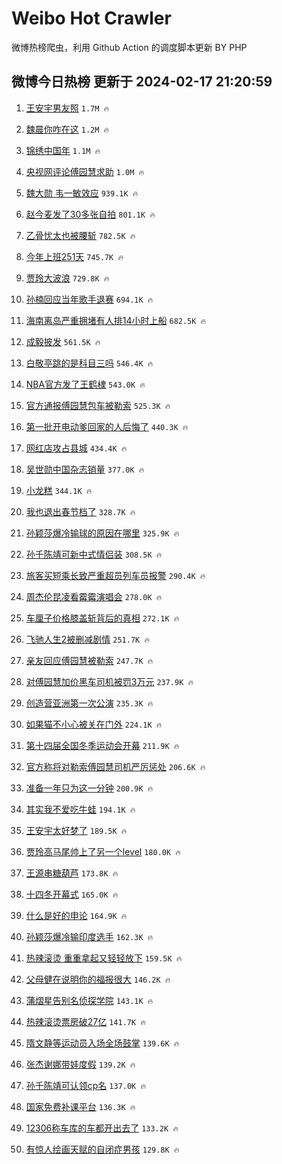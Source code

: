 # Weibo Hot Crawler 



微博热榜爬虫，利用 Github Action 的调度脚本更新 BY PHP 


## 微博今日热榜 更新于 2024-02-17 21:20:59 
1. [王安宇男友照](https://s.weibo.com/weibo?q=%E7%8E%8B%E5%AE%89%E5%AE%87%E7%94%B7%E5%8F%8B%E7%85%A7&t=31&band_rank=1&Refer=top) `1.7M 🔥` 

1. [魏晨你咋在这](https://s.weibo.com/weibo?q=%E9%AD%8F%E6%99%A8%E4%BD%A0%E5%92%8B%E5%9C%A8%E8%BF%99&t=31&band_rank=2&Refer=top) `1.2M 🔥` 

1. [锦绣中国年](https://s.weibo.com/weibo?q=%23%E9%94%A6%E7%BB%A3%E4%B8%AD%E5%9B%BD%E5%B9%B4%23&t=31&band_rank=3&Refer=top) `1.1M 🔥` 

1. [央视网评论傅园慧求助](https://s.weibo.com/weibo?q=%23%E5%A4%AE%E8%A7%86%E7%BD%91%E8%AF%84%E8%AE%BA%E5%82%85%E5%9B%AD%E6%85%A7%E6%B1%82%E5%8A%A9%23&t=31&band_rank=4&Refer=top) `1.0M 🔥` 

1. [魏大勋  韦一敏效应](https://s.weibo.com/weibo?q=%E9%AD%8F%E5%A4%A7%E5%8B%8B%20%20%E9%9F%A6%E4%B8%80%E6%95%8F%E6%95%88%E5%BA%94&t=31&band_rank=5&Refer=top) `939.1K 🔥` 

1. [赵今麦发了30多张自拍](https://s.weibo.com/weibo?q=%23%E8%B5%B5%E4%BB%8A%E9%BA%A6%E5%8F%91%E4%BA%8630%E5%A4%9A%E5%BC%A0%E8%87%AA%E6%8B%8D%23&t=31&band_rank=6&Refer=top) `801.1K 🔥` 

1. [乙骨忧太也被腰斩](https://s.weibo.com/weibo?q=%E4%B9%99%E9%AA%A8%E5%BF%A7%E5%A4%AA%E4%B9%9F%E8%A2%AB%E8%85%B0%E6%96%A9&t=31&band_rank=7&Refer=top) `782.5K 🔥` 

1. [今年上班251天](https://s.weibo.com/weibo?q=%23%E4%BB%8A%E5%B9%B4%E4%B8%8A%E7%8F%AD251%E5%A4%A9%23&t=31&band_rank=8&Refer=top) `745.7K 🔥` 

1. [贾玲大波浪](https://s.weibo.com/weibo?q=%23%E8%B4%BE%E7%8E%B2%E5%A4%A7%E6%B3%A2%E6%B5%AA%23&t=31&band_rank=9&Refer=top) `729.8K 🔥` 

1. [孙楠回应当年歌手退赛](https://s.weibo.com/weibo?q=%E5%AD%99%E6%A5%A0%E5%9B%9E%E5%BA%94%E5%BD%93%E5%B9%B4%E6%AD%8C%E6%89%8B%E9%80%80%E8%B5%9B&t=31&band_rank=10&Refer=top) `694.1K 🔥` 

1. [海南离岛严重拥堵有人排14小时上船](https://s.weibo.com/weibo?q=%23%E6%B5%B7%E5%8D%97%E7%A6%BB%E5%B2%9B%E4%B8%A5%E9%87%8D%E6%8B%A5%E5%A0%B5%E6%9C%89%E4%BA%BA%E6%8E%9214%E5%B0%8F%E6%97%B6%E4%B8%8A%E8%88%B9%23&t=31&band_rank=11&Refer=top) `682.5K 🔥` 

1. [成毅披发](https://s.weibo.com/weibo?q=%23%E6%88%90%E6%AF%85%E6%8A%AB%E5%8F%91%23&t=31&band_rank=12&Refer=top) `561.5K 🔥` 

1. [白敬亭跳的是科目三吗](https://s.weibo.com/weibo?q=%23%E7%99%BD%E6%95%AC%E4%BA%AD%E8%B7%B3%E7%9A%84%E6%98%AF%E7%A7%91%E7%9B%AE%E4%B8%89%E5%90%97%23&t=31&band_rank=13&Refer=top) `546.4K 🔥` 

1. [NBA官方发了王鹤棣](https://s.weibo.com/weibo?q=%23NBA%E5%AE%98%E6%96%B9%E5%8F%91%E4%BA%86%E7%8E%8B%E9%B9%A4%E6%A3%A3%23&t=31&band_rank=14&Refer=top) `543.0K 🔥` 

1. [官方通报傅园慧包车被勒索](https://s.weibo.com/weibo?q=%23%E5%AE%98%E6%96%B9%E9%80%9A%E6%8A%A5%E5%82%85%E5%9B%AD%E6%85%A7%E5%8C%85%E8%BD%A6%E8%A2%AB%E5%8B%92%E7%B4%A2%23&t=31&band_rank=15&Refer=top) `525.3K 🔥` 

1. [第一批开电动爹回家的人后悔了](https://s.weibo.com/weibo?q=%23%E7%AC%AC%E4%B8%80%E6%89%B9%E5%BC%80%E7%94%B5%E5%8A%A8%E7%88%B9%E5%9B%9E%E5%AE%B6%E7%9A%84%E4%BA%BA%E5%90%8E%E6%82%94%E4%BA%86%23&t=31&band_rank=16&Refer=top) `440.3K 🔥` 

1. [网红店攻占县城](https://s.weibo.com/weibo?q=%23%E7%BD%91%E7%BA%A2%E5%BA%97%E6%94%BB%E5%8D%A0%E5%8E%BF%E5%9F%8E%23&t=31&band_rank=17&Refer=top) `434.4K 🔥` 

1. [吴世勋中国杂志销量](https://s.weibo.com/weibo?q=%E5%90%B4%E4%B8%96%E5%8B%8B%E4%B8%AD%E5%9B%BD%E6%9D%82%E5%BF%97%E9%94%80%E9%87%8F&t=31&band_rank=18&Refer=top) `377.0K 🔥` 

1. [小龙糕](https://s.weibo.com/weibo?q=%E5%B0%8F%E9%BE%99%E7%B3%95&t=31&band_rank=19&Refer=top) `344.1K 🔥` 

1. [我也退出春节档了](https://s.weibo.com/weibo?q=%E6%88%91%E4%B9%9F%E9%80%80%E5%87%BA%E6%98%A5%E8%8A%82%E6%A1%A3%E4%BA%86&t=31&band_rank=20&Refer=top) `328.7K 🔥` 

1. [孙颖莎爆冷输球的原因在哪里](https://s.weibo.com/weibo?q=%23%E5%AD%99%E9%A2%96%E8%8E%8E%E7%88%86%E5%86%B7%E8%BE%93%E7%90%83%E7%9A%84%E5%8E%9F%E5%9B%A0%E5%9C%A8%E5%93%AA%E9%87%8C%23&t=31&band_rank=21&Refer=top) `325.9K 🔥` 

1. [孙千陈靖可新中式情侣装](https://s.weibo.com/weibo?q=%23%E5%AD%99%E5%8D%83%E9%99%88%E9%9D%96%E5%8F%AF%E6%96%B0%E4%B8%AD%E5%BC%8F%E6%83%85%E4%BE%A3%E8%A3%85%23&t=31&band_rank=22&Refer=top) `308.5K 🔥` 

1. [旅客买短乘长致严重超员列车员报警](https://s.weibo.com/weibo?q=%23%E6%97%85%E5%AE%A2%E4%B9%B0%E7%9F%AD%E4%B9%98%E9%95%BF%E8%87%B4%E4%B8%A5%E9%87%8D%E8%B6%85%E5%91%98%E5%88%97%E8%BD%A6%E5%91%98%E6%8A%A5%E8%AD%A6%23&t=31&band_rank=23&Refer=top) `290.4K 🔥` 

1. [周杰伦昆凌看霉霉演唱会](https://s.weibo.com/weibo?q=%23%E5%91%A8%E6%9D%B0%E4%BC%A6%E6%98%86%E5%87%8C%E7%9C%8B%E9%9C%89%E9%9C%89%E6%BC%94%E5%94%B1%E4%BC%9A%23&t=31&band_rank=24&Refer=top) `278.0K 🔥` 

1. [车厘子价格膝盖斩背后的真相](https://s.weibo.com/weibo?q=%23%E8%BD%A6%E5%8E%98%E5%AD%90%E4%BB%B7%E6%A0%BC%E8%86%9D%E7%9B%96%E6%96%A9%E8%83%8C%E5%90%8E%E7%9A%84%E7%9C%9F%E7%9B%B8%23&t=31&band_rank=25&Refer=top) `272.1K 🔥` 

1. [飞驰人生2被删减剧情](https://s.weibo.com/weibo?q=%23%E9%A3%9E%E9%A9%B0%E4%BA%BA%E7%94%9F2%E8%A2%AB%E5%88%A0%E5%87%8F%E5%89%A7%E6%83%85%23&t=31&band_rank=26&Refer=top) `251.7K 🔥` 

1. [亲友回应傅园慧被勒索](https://s.weibo.com/weibo?q=%23%E4%BA%B2%E5%8F%8B%E5%9B%9E%E5%BA%94%E5%82%85%E5%9B%AD%E6%85%A7%E8%A2%AB%E5%8B%92%E7%B4%A2%23&t=31&band_rank=27&Refer=top) `247.7K 🔥` 

1. [对傅园慧加价黑车司机被罚3万元](https://s.weibo.com/weibo?q=%23%E5%AF%B9%E5%82%85%E5%9B%AD%E6%85%A7%E5%8A%A0%E4%BB%B7%E9%BB%91%E8%BD%A6%E5%8F%B8%E6%9C%BA%E8%A2%AB%E7%BD%9A3%E4%B8%87%E5%85%83%23&t=31&band_rank=28&Refer=top) `237.9K 🔥` 

1. [创造营亚洲第一次公演](https://s.weibo.com/weibo?q=%23%E5%88%9B%E9%80%A0%E8%90%A5%E4%BA%9A%E6%B4%B2%E7%AC%AC%E4%B8%80%E6%AC%A1%E5%85%AC%E6%BC%94%23&t=31&band_rank=29&Refer=top) `235.3K 🔥` 

1. [如果猫不小心被关在门外](https://s.weibo.com/weibo?q=%E5%A6%82%E6%9E%9C%E7%8C%AB%E4%B8%8D%E5%B0%8F%E5%BF%83%E8%A2%AB%E5%85%B3%E5%9C%A8%E9%97%A8%E5%A4%96&t=31&band_rank=30&Refer=top) `224.1K 🔥` 

1. [第十四届全国冬季运动会开幕](https://s.weibo.com/weibo?q=%23%E7%AC%AC%E5%8D%81%E5%9B%9B%E5%B1%8A%E5%85%A8%E5%9B%BD%E5%86%AC%E5%AD%A3%E8%BF%90%E5%8A%A8%E4%BC%9A%E5%BC%80%E5%B9%95%23&t=31&band_rank=31&Refer=top) `211.9K 🔥` 

1. [官方称将对勒索傅园慧司机严厉惩处](https://s.weibo.com/weibo?q=%23%E5%AE%98%E6%96%B9%E7%A7%B0%E5%B0%86%E5%AF%B9%E5%8B%92%E7%B4%A2%E5%82%85%E5%9B%AD%E6%85%A7%E5%8F%B8%E6%9C%BA%E4%B8%A5%E5%8E%89%E6%83%A9%E5%A4%84%23&t=31&band_rank=32&Refer=top) `206.6K 🔥` 

1. [准备一年只为这一分钟](https://s.weibo.com/weibo?q=%E5%87%86%E5%A4%87%E4%B8%80%E5%B9%B4%E5%8F%AA%E4%B8%BA%E8%BF%99%E4%B8%80%E5%88%86%E9%92%9F&t=31&band_rank=33&Refer=top) `200.9K 🔥` 

1. [其实我不爱吃牛蛙](https://s.weibo.com/weibo?q=%E5%85%B6%E5%AE%9E%E6%88%91%E4%B8%8D%E7%88%B1%E5%90%83%E7%89%9B%E8%9B%99&t=31&band_rank=34&Refer=top) `194.1K 🔥` 

1. [王安宇太好梦了](https://s.weibo.com/weibo?q=%E7%8E%8B%E5%AE%89%E5%AE%87%E5%A4%AA%E5%A5%BD%E6%A2%A6%E4%BA%86&t=31&band_rank=35&Refer=top) `189.5K 🔥` 

1. [贾玲高马尾帅上了另一个level](https://s.weibo.com/weibo?q=%23%E8%B4%BE%E7%8E%B2%E9%AB%98%E9%A9%AC%E5%B0%BE%E5%B8%85%E4%B8%8A%E4%BA%86%E5%8F%A6%E4%B8%80%E4%B8%AAlevel%23&t=31&band_rank=36&Refer=top) `180.0K 🔥` 

1. [王源串糖葫芦](https://s.weibo.com/weibo?q=%23%E7%8E%8B%E6%BA%90%E4%B8%B2%E7%B3%96%E8%91%AB%E8%8A%A6%23&t=31&band_rank=37&Refer=top) `173.8K 🔥` 

1. [十四冬开幕式](https://s.weibo.com/weibo?q=%23%E5%8D%81%E5%9B%9B%E5%86%AC%E5%BC%80%E5%B9%95%E5%BC%8F%23&t=31&band_rank=38&Refer=top) `165.0K 🔥` 

1. [什么是好的申论](https://s.weibo.com/weibo?q=%E4%BB%80%E4%B9%88%E6%98%AF%E5%A5%BD%E7%9A%84%E7%94%B3%E8%AE%BA&t=31&band_rank=39&Refer=top) `164.9K 🔥` 

1. [孙颖莎爆冷输印度选手](https://s.weibo.com/weibo?q=%23%E5%AD%99%E9%A2%96%E8%8E%8E%E7%88%86%E5%86%B7%E8%BE%93%E5%8D%B0%E5%BA%A6%E9%80%89%E6%89%8B%23&t=31&band_rank=40&Refer=top) `162.3K 🔥` 

1. [热辣滚烫 重重拿起又轻轻放下](https://s.weibo.com/weibo?q=%E7%83%AD%E8%BE%A3%E6%BB%9A%E7%83%AB%20%E9%87%8D%E9%87%8D%E6%8B%BF%E8%B5%B7%E5%8F%88%E8%BD%BB%E8%BD%BB%E6%94%BE%E4%B8%8B&t=31&band_rank=41&Refer=top) `159.5K 🔥` 

1. [父母健在说明你的福报很大](https://s.weibo.com/weibo?q=%E7%88%B6%E6%AF%8D%E5%81%A5%E5%9C%A8%E8%AF%B4%E6%98%8E%E4%BD%A0%E7%9A%84%E7%A6%8F%E6%8A%A5%E5%BE%88%E5%A4%A7&t=31&band_rank=42&Refer=top) `146.2K 🔥` 

1. [蒲熠星告别名侦探学院](https://s.weibo.com/weibo?q=%23%E8%92%B2%E7%86%A0%E6%98%9F%E5%91%8A%E5%88%AB%E5%90%8D%E4%BE%A6%E6%8E%A2%E5%AD%A6%E9%99%A2%23&t=31&band_rank=43&Refer=top) `143.1K 🔥` 

1. [热辣滚烫票房破27亿](https://s.weibo.com/weibo?q=%23%E7%83%AD%E8%BE%A3%E6%BB%9A%E7%83%AB%E7%A5%A8%E6%88%BF%E7%A0%B427%E4%BA%BF%23&t=31&band_rank=44&Refer=top) `141.7K 🔥` 

1. [隋文静等运动员入场全场鼓掌](https://s.weibo.com/weibo?q=%23%E9%9A%8B%E6%96%87%E9%9D%99%E7%AD%89%E8%BF%90%E5%8A%A8%E5%91%98%E5%85%A5%E5%9C%BA%E5%85%A8%E5%9C%BA%E9%BC%93%E6%8E%8C%23&t=31&band_rank=45&Refer=top) `139.6K 🔥` 

1. [张杰谢娜带娃度假](https://s.weibo.com/weibo?q=%23%E5%BC%A0%E6%9D%B0%E8%B0%A2%E5%A8%9C%E5%B8%A6%E5%A8%83%E5%BA%A6%E5%81%87%23&t=31&band_rank=46&Refer=top) `139.2K 🔥` 

1. [孙千陈靖可认领cp名](https://s.weibo.com/weibo?q=%23%E5%AD%99%E5%8D%83%E9%99%88%E9%9D%96%E5%8F%AF%E8%AE%A4%E9%A2%86cp%E5%90%8D%23&t=31&band_rank=47&Refer=top) `137.0K 🔥` 

1. [国家免费补课平台](https://s.weibo.com/weibo?q=%E5%9B%BD%E5%AE%B6%E5%85%8D%E8%B4%B9%E8%A1%A5%E8%AF%BE%E5%B9%B3%E5%8F%B0&t=31&band_rank=48&Refer=top) `136.3K 🔥` 

1. [12306称车库的车都开出去了](https://s.weibo.com/weibo?q=%2312306%E7%A7%B0%E8%BD%A6%E5%BA%93%E7%9A%84%E8%BD%A6%E9%83%BD%E5%BC%80%E5%87%BA%E5%8E%BB%E4%BA%86%23&t=31&band_rank=49&Refer=top) `133.2K 🔥` 

1. [有惊人绘画天赋的自闭症男孩](https://s.weibo.com/weibo?q=%E6%9C%89%E6%83%8A%E4%BA%BA%E7%BB%98%E7%94%BB%E5%A4%A9%E8%B5%8B%E7%9A%84%E8%87%AA%E9%97%AD%E7%97%87%E7%94%B7%E5%AD%A9&t=31&band_rank=50&Refer=top) `129.8K 🔥` 

